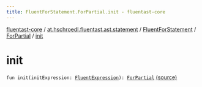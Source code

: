 ```yaml
---
title: FluentForStatement.ForPartial.init - fluentast-core
---
```


[fluentast-core](../../../index.html) / [at.hschroedl.fluentast.ast.statement](../../index.html) / [FluentForStatement](../index.html) / [ForPartial](index.html) / [init](.)

# init

`fun init(initExpression: `[`FluentExpression`](../../../at.hschroedl.fluentast.ast.expression/-fluent-expression/index.html)`): `[`ForPartial`](index.html) [(source)](http://github.com/hschroedl/fluentast/tree/master/core/at.hschroedl.fluentast/ast/statement/ForStatement.kt#L27)